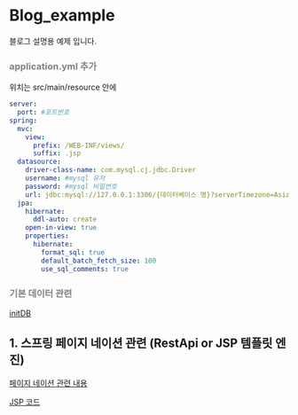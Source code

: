 # Blog_example

블로그 설명용 예제 입니다.

### <span style="color:gray">application.yml 추가</span>

위치는 src/main/resource 안에

```YAML
server:
  port: #포트번호
spring:
  mvc:
    view:
      prefix: /WEB-INF/views/
      suffix: .jsp
  datasource:
    driver-class-name: com.mysql.cj.jdbc.Driver
    username: #mysql 유저
    password: #mysql 비밀번호
    url: jdbc:mysql://127.0.0.1:3306/{데이터베이스 명}?serverTimezone=Asia/Seoul
  jpa:
    hibernate:
      ddl-auto: create
    open-in-view: true
    properties:
      hibernate:
        format_sql: true
        default_batch_fetch_size: 100
        use_sql_comments: true
```

### <span style="color:gray">기본 데이터 관련</span>

[initDB](https://github.com/jeonghyeonkwon/blog-example-project/blob/main/src/main/java/com/example/blogproject/InitDb.java)

## 1. 스프링 페이지 네이션 관련 (RestApi or JSP 템플릿 엔진)

[페이지 네이션 관련 내용](https://github.com/jeonghyeonkwon/blog-example-project/tree/main/src/main/java/com/example/blogproject/page)

[JSP 코드](https://github.com/jeonghyeonkwon/blog-example-project/blob/main/src/main/webapp/WEB-INF/views/pagenation.jsp)
